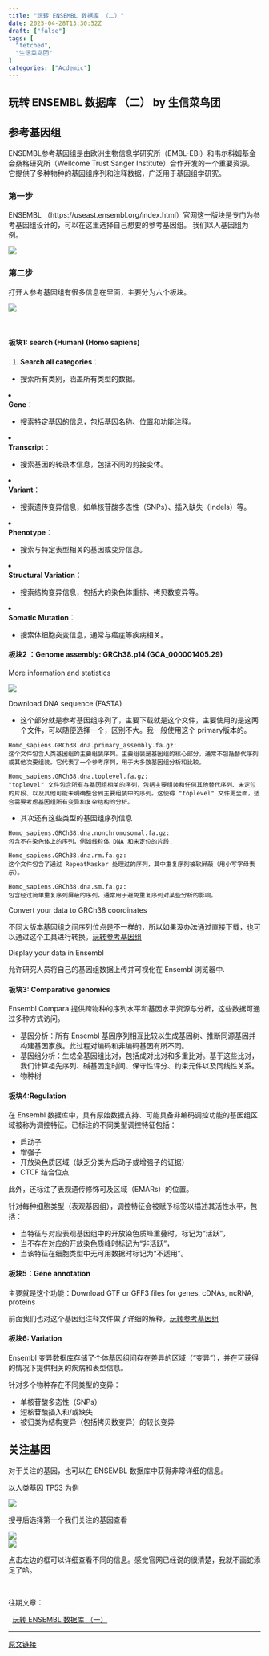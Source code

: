 ```yaml
---
title: "玩转 ENSEMBL 数据库 （二）"
date: 2025-04-28T13:30:52Z
draft: ["false"]
tags: [
  "fetched",
  "生信菜鸟团"
]
categories: ["Acdemic"]
---
```

玩转 ENSEMBL 数据库 （二） by 生信菜鸟团
------
<div><section data-tool="mdnice编辑器" data-website="https://www.mdnice.com" data-pm-slice="0 0 []"><h2 data-tool="mdnice编辑器"><span></span><span><span leaf="">参考基因组</span></span><span></span></h2><p data-tool="mdnice编辑器"><span leaf="">ENSEMBL参考基因组是由欧洲生物信息学研究所（EMBL-EBI）和韦尔科姆基金会桑格研究所（Wellcome Trust Sanger Institute）合作开发的一个重要资源。它提供了多种物种的基因组序列和注释数据，广泛用于基因组学研究。</span></p><h3 data-tool="mdnice编辑器"><span></span><span><span leaf="">第一步</span></span><span></span></h3><p data-tool="mdnice编辑器"><span leaf="">ENSEMBL （https://useast.ensembl.org/index.html）官网这一版块是专门为参考基因组设计的，可以在这里选择自己想要的参考基因组。 我们以人基因组为例。</span></p><section nodeleaf=""><img data-backh="230" data-backw="558" data-imgfileid="100050368" data-ratio="0.41171875" data-s="300,640" data-src="https://mmbiz.qpic.cn/mmbiz_png/iaRJcrq2Los8sWxvO6icIPsxjpAvNkFszzTucBBlXWkzxCIZCVMvTZdoAh23nZ1XvaIa5rGl9Klomleh7yicjCzBg/640?wx_fmt=png&amp;from=appmsg" data-type="png" data-w="1280" type="block" src="https://mmbiz.qpic.cn/mmbiz_png/iaRJcrq2Los8sWxvO6icIPsxjpAvNkFszzTucBBlXWkzxCIZCVMvTZdoAh23nZ1XvaIa5rGl9Klomleh7yicjCzBg/640?wx_fmt=png&amp;from=appmsg"></section><h3 data-tool="mdnice编辑器"><span></span><span><span leaf="">第二步</span></span><span></span></h3><p data-tool="mdnice编辑器"><span leaf="">打开人参考基因组有很多信息在里面，主要分为六个板块。</span></p><section nodeleaf=""><img data-backh="186" data-backw="558" data-imgfileid="100050369" data-ratio="0.3328125" data-s="300,640" data-src="https://mmbiz.qpic.cn/mmbiz_png/iaRJcrq2Los8sWxvO6icIPsxjpAvNkFszzQmA6n7AazqcVHlNfvj2NXwJOMD8ibwsMp1bJU6jEy6GbDvvbxEnZ2fg/640?wx_fmt=png&amp;from=appmsg" data-type="png" data-w="1280" type="block" src="https://mmbiz.qpic.cn/mmbiz_png/iaRJcrq2Los8sWxvO6icIPsxjpAvNkFszzQmA6n7AazqcVHlNfvj2NXwJOMD8ibwsMp1bJU6jEy6GbDvvbxEnZ2fg/640?wx_fmt=png&amp;from=appmsg"></section><p data-tool="mdnice编辑器"><span leaf=""><br></span></p><h4 data-tool="mdnice编辑器"><span></span><span><span leaf="">板块1: search (Human) (Homo sapiens)</span></span><span></span></h4><ol><li><section><strong><span leaf="">Search all categories</span></strong><span leaf="">：</span></section></li></ol><ul><li><section><span leaf="">搜索所有类别，涵盖所有类型的数据。</span></section></li></ul><li><section><strong><span leaf="">Gene</span></strong><span leaf="">：</span></section></li><ul><li><section><span leaf="">搜索特定基因的信息，包括基因名称、位置和功能注释。</span></section></li></ul><li><section><strong><span leaf="">Transcript</span></strong><span leaf="">：</span></section></li><ul><li><section><span leaf="">搜索基因的转录本信息，包括不同的剪接变体。</span></section></li></ul><li><section><strong><span leaf="">Variant</span></strong><span leaf="">：</span></section></li><ul><li><section><span leaf="">搜索遗传变异信息，如单核苷酸多态性（SNPs）、插入缺失（Indels）等。</span></section></li></ul><li><section><strong><span leaf="">Phenotype</span></strong><span leaf="">：</span></section></li><ul><li><section><span leaf="">搜索与特定表型相关的基因或变异信息。</span></section></li></ul><li><section><strong><span leaf="">Structural Variation</span></strong><span leaf="">：</span></section></li><ul><li><section><span leaf="">搜索结构变异信息，包括大的染色体重排、拷贝数变异等。</span></section></li></ul><li><section><strong><span leaf="">Somatic Mutation</span></strong><span leaf="">：</span></section></li><ul><li><section><span leaf="">搜索体细胞突变信息，通常与癌症等疾病相关。</span></section></li></ul><h4 data-tool="mdnice编辑器"><span></span><span><span leaf="">板块2 ：Genome assembly: GRCh38.p14 (GCA_000001405.29)</span></span><span></span></h4><p data-tool="mdnice编辑器"><span leaf="">More information and statistics</span></p><section nodeleaf=""><img data-imgfileid="100050370" data-ratio="0.42592592592592593" data-s="300,640" data-src="https://mmbiz.qpic.cn/mmbiz_png/iaRJcrq2Los8sWxvO6icIPsxjpAvNkFszzXg9YU37VgW6GiagxJc3aeqe7ERyAAOlQAU5ozktz0gVeh3CgfAakpPQ/640?wx_fmt=png&amp;from=appmsg" data-type="png" data-w="1080" type="block" src="https://mmbiz.qpic.cn/mmbiz_png/iaRJcrq2Los8sWxvO6icIPsxjpAvNkFszzXg9YU37VgW6GiagxJc3aeqe7ERyAAOlQAU5ozktz0gVeh3CgfAakpPQ/640?wx_fmt=png&amp;from=appmsg"></section><p data-tool="mdnice编辑器"><span leaf="">Download DNA sequence (FASTA)</span></p><ul><li><section><span leaf="">这个部分就是参考基因组序列了，主要下载就是这个文件，主要使用的是这两个文件，可以随便选择一个，区别不大。我一般使用这个 primary版本的。</span></section></li></ul><pre data-tool="mdnice编辑器"><span data-cacheurl="" data-remoteid=""></span><code><span leaf="">Homo_sapiens.GRCh38.dna.primary_assembly.fa.gz:</span><span leaf=""><br></span><span leaf="">这个文件包含人类基因组的主要组装序列。主要组装是基因组的核心部分，通常不包括替代序列或其他次要组装。它代表了一个参考序列，用于大多数基因组分析和比较。</span><span leaf=""><br></span><span leaf=""><br></span><span leaf="">Homo_sapiens.GRCh38.dna.toplevel.fa.gz:</span><span leaf=""><br></span><span><span leaf="">"toplevel"</span></span><span leaf=""> 文件包含所有与基因组相关的序列，包括主要组装和任何其他替代序列、未定位的片段、以及其他可能未明确整合到主要组装中的序列。这使得 </span><span><span leaf="">"toplevel"</span></span><span leaf=""> 文件更全面，适合需要考虑基因组所有变异和复杂结构的分析。</span><span leaf=""><br></span></code></pre><ul><li><section><span leaf="">其次还有这些类型的基因组序列信息</span></section></li></ul><pre data-tool="mdnice编辑器"><span data-cacheurl="" data-remoteid=""></span><code><span leaf="">Homo_sapiens.GRCh38.dna.nonchromosomal.fa.gz:</span><span leaf=""><br></span><span leaf="">包含不在染色体上的序列，例如线粒体 DNA 和未定位的片段.</span><span leaf=""><br></span><span leaf=""><br></span><span leaf="">Homo_sapiens.GRCh38.dna.rm.fa.gz:</span><span leaf=""><br></span><span leaf="">这个文件包含了通过 RepeatMasker 处理过的序列，其中重复序列被软屏蔽（用小写字母表示）。</span><span leaf=""><br></span><span leaf=""><br></span><span leaf="">Homo_sapiens.GRCh38.dna.sm.fa.gz:</span><span leaf=""><br></span><span leaf="">包含经过简单重复序列屏蔽的序列，通常用于避免重复序列对某些分析的影响。</span><span leaf=""><br></span></code></pre><p data-tool="mdnice编辑器"><span leaf="">Convert your data to GRCh38 coordinates</span></p><p data-tool="mdnice编辑器"><span leaf="">不同大版本基因组之间序列位点是不一样的，所以如果没办法通过直接下载，也可以通过这个工具进行转换。<a href="https://mp.weixin.qq.com/s?__biz=MzUzMTEwODk0Ng==&amp;mid=2247533692&amp;idx=1&amp;sn=1074f6b9161066f195d5f775f31809ea&amp;scene=21#wechat_redirect" textvalue="玩转参考基因组" data-itemshowtype="0" target="_blank" linktype="text" data-linktype="2">玩转参考基因组</a></span></p><p data-tool="mdnice编辑器"><span leaf="">Display your data in Ensembl</span></p><p data-tool="mdnice编辑器"><span leaf="">允许研究人员将自己的基因组数据上传并可视化在 Ensembl 浏览器中.</span></p><h4 data-tool="mdnice编辑器"><span></span><span><span leaf="">板块3: Comparative genomics</span></span><span></span></h4><p data-tool="mdnice编辑器"><span leaf="">Ensembl Compara 提供跨物种的序列水平和基因水平资源与分析，这些数据可通过多种方式访问。</span></p><ul><li><section><span leaf="">基因分析：所有 Ensembl 基因序列相互比较以生成基因树、推断同源基因并构建基因家族。此过程对编码和非编码基因有所不同。</span></section></li><li><section><span leaf="">基因组分析：生成全基因组比对，包括成对比对和多重比对。基于这些比对，我们计算祖先序列、碱基固定时间、保守性评分、约束元件以及同线性关系。</span></section></li><li><section><span leaf="">物种树</span></section></li></ul><h4 data-tool="mdnice编辑器"><span></span><span><span leaf="">板块4:Regulation</span></span><span></span></h4><p data-tool="mdnice编辑器"><span leaf="">在 Ensembl 数据库中，具有原始数据支持、可能具备非编码调控功能的基因组区域被称为调控特征。已标注的不同类型调控特征包括：</span></p><ul><li><section><span leaf="">启动子</span></section></li><li><section><span leaf="">增强子</span></section></li><li><section><span leaf="">开放染色质区域（缺乏分类为启动子或增强子的证据）</span></section></li><li><section><span leaf="">CTCF 结合位点</span></section></li></ul><p data-tool="mdnice编辑器"><span leaf="">此外，还标注了表观遗传修饰可及区域（EMARs）的位置。</span></p><p data-tool="mdnice编辑器"><span leaf="">针对每种细胞类型（表观基因组），调控特征会被赋予标签以描述其活性水平，包括：</span></p><ul><li><section><span leaf="">当特征与对应表观基因组中的开放染色质峰重叠时，标记为“活跃”，</span></section></li><li><section><span leaf="">当不存在对应的开放染色质峰时标记为“非活跃”，</span></section></li><li><section><span leaf="">当该特征在细胞类型中无可用数据时标记为“不适用”。</span></section></li></ul><h4 data-tool="mdnice编辑器"><span></span><span><span leaf="">板块5：Gene annotation</span></span><span></span></h4><p data-tool="mdnice编辑器"><span leaf="">主要就是这个功能：Download GTF or GFF3 files for genes, cDNAs, ncRNA, proteins</span></p><p data-tool="mdnice编辑器"><span leaf="">前面我们也对这个基因组注释文件做了详细的解释。<a href="https://mp.weixin.qq.com/s?__biz=MzUzMTEwODk0Ng==&amp;mid=2247533692&amp;idx=1&amp;sn=1074f6b9161066f195d5f775f31809ea&amp;scene=21#wechat_redirect" textvalue="玩转参考基因组" data-itemshowtype="0" target="_blank" linktype="text" data-linktype="2">玩转参考基因组</a></span></p><h4 data-tool="mdnice编辑器"><span></span><span><span leaf="">板块6: Variation</span></span><span></span></h4><p data-tool="mdnice编辑器"><span leaf="">Ensembl 变异数据库存储了个体基因组间存在差异的区域（“变异”），并在可获得的情况下提供相关的疾病和表型信息。</span></p><p data-tool="mdnice编辑器"><span leaf="">针对多个物种存在不同类型的变异：</span></p><ul><li><section><span leaf="">单核苷酸多态性（SNPs）</span></section></li><li><section><span leaf="">短核苷酸插入和/或缺失</span></section></li><li><section><span leaf="">被归类为结构变异（包括拷贝数变异）的较长变异</span></section></li></ul><h2 data-tool="mdnice编辑器"><span></span><span><span leaf="">关注基因</span></span><span></span></h2><p data-tool="mdnice编辑器"><span leaf="">对于关注的基因，也可以在 ENSEMBL 数据库中获得非常详细的信息。</span></p><p data-tool="mdnice编辑器"><span leaf="">以人类基因 TP53 为例</span></p><section nodeleaf=""><img data-imgfileid="100050371" data-ratio="0.37962962962962965" data-s="300,640" data-src="https://mmbiz.qpic.cn/mmbiz_png/iaRJcrq2Los8sWxvO6icIPsxjpAvNkFszzHicNFNEyfBE8AQESl8OEo8hrDVGD4JNkoQm8l83VT1pdTmibibejkzW9Q/640?wx_fmt=png&amp;from=appmsg" data-type="png" data-w="1080" type="block" src="https://mmbiz.qpic.cn/mmbiz_png/iaRJcrq2Los8sWxvO6icIPsxjpAvNkFszzHicNFNEyfBE8AQESl8OEo8hrDVGD4JNkoQm8l83VT1pdTmibibejkzW9Q/640?wx_fmt=png&amp;from=appmsg"></section><p data-tool="mdnice编辑器"><span leaf="">搜寻后选择第一个我们关注的基因查看</span></p><section nodeleaf=""><img data-imgfileid="100050372" data-ratio="0.3574074074074074" data-s="300,640" data-src="https://mmbiz.qpic.cn/mmbiz_png/iaRJcrq2Los8sWxvO6icIPsxjpAvNkFszz6WWm30D49SzS9tNUkwnKKdp3YKzCS47ToFbPXF2xicrTdr1ib9MokBeQ/640?wx_fmt=png&amp;from=appmsg" data-type="png" data-w="1080" type="block" src="https://mmbiz.qpic.cn/mmbiz_png/iaRJcrq2Los8sWxvO6icIPsxjpAvNkFszz6WWm30D49SzS9tNUkwnKKdp3YKzCS47ToFbPXF2xicrTdr1ib9MokBeQ/640?wx_fmt=png&amp;from=appmsg"></section><section nodeleaf=""><img data-imgfileid="100050373" data-ratio="0.47129629629629627" data-s="300,640" data-src="https://mmbiz.qpic.cn/mmbiz_png/iaRJcrq2Los8sWxvO6icIPsxjpAvNkFszznDQcPguT61JYlFOmS4ibU2IVHkWXkqZz8SPt4Sdx0trm5Dbcibg1GTpg/640?wx_fmt=png&amp;from=appmsg" data-type="png" data-w="1080" type="block" src="https://mmbiz.qpic.cn/mmbiz_png/iaRJcrq2Los8sWxvO6icIPsxjpAvNkFszznDQcPguT61JYlFOmS4ibU2IVHkWXkqZz8SPt4Sdx0trm5Dbcibg1GTpg/640?wx_fmt=png&amp;from=appmsg"></section><p data-tool="mdnice编辑器"><span leaf="">点击左边的框可以详细查看不同的信息。感觉官网已经说的很清楚，我就不画蛇添足了哈。</span></p><p data-tool="mdnice编辑器"><span leaf=""><br></span></p><p data-tool="mdnice编辑器"><span leaf="">往期文章：</span></p></section><section><span leaf="">  <a href="https://mp.weixin.qq.com/s?__biz=MzUzMTEwODk0Ng==&amp;mid=2247533823&amp;idx=1&amp;sn=9813d4f808654b797726f06df8890d0a&amp;scene=21#wechat_redirect" textvalue="玩转 ENSEMBL 数据库 （一）" data-itemshowtype="0" target="_blank" linktype="text" data-linktype="2">玩转 ENSEMBL 数据库 （一）</a></span></section><p><mp-style-type data-value="10000"></mp-style-type></p></div>  
<hr>
<a href="https://mp.weixin.qq.com/s/pvQMVj88YIc_UffW1adgxA",target="_blank" rel="noopener noreferrer">原文链接</a>
